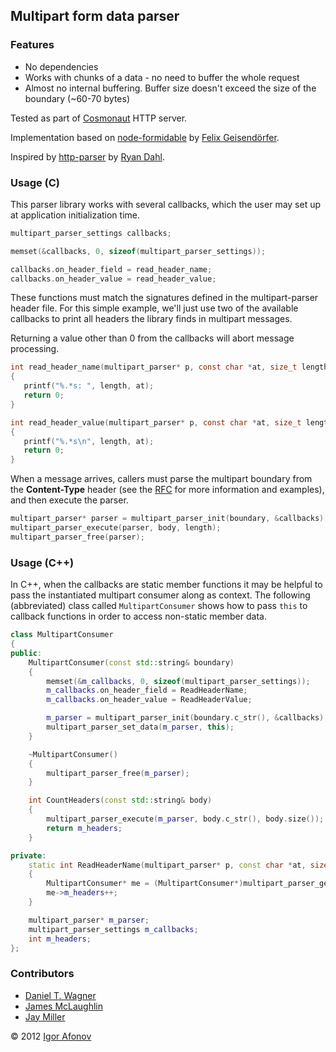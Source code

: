 ## Multipart form data parser

### Features
* No dependencies
* Works with chunks of a data - no need to buffer the whole request
* Almost no internal buffering. Buffer size doesn't exceed the size of the boundary (~60-70 bytes)

Tested as part of [Cosmonaut](https://github.com/iafonov/cosmonaut) HTTP server.

Implementation based on [node-formidable](https://github.com/felixge/node-formidable) by [Felix Geisendörfer](https://github.com/felixge).

Inspired by [http-parser](https://github.com/joyent/http-parser) by [Ryan Dahl](https://github.com/ry).

### Usage (C)
This parser library works with several callbacks, which the user may set up at application initialization time.

```c
multipart_parser_settings callbacks;

memset(&callbacks, 0, sizeof(multipart_parser_settings));

callbacks.on_header_field = read_header_name;
callbacks.on_header_value = read_header_value;
```

These functions must match the signatures defined in the multipart-parser header file.  For this simple example, we'll just use two of the available callbacks to print all headers the library finds in multipart messages.

Returning a value other than 0 from the callbacks will abort message processing.

```c
int read_header_name(multipart_parser* p, const char *at, size_t length)
{
   printf("%.*s: ", length, at);
   return 0;
}

int read_header_value(multipart_parser* p, const char *at, size_t length)
{
   printf("%.*s\n", length, at);
   return 0;
}
```

When a message arrives, callers must parse the multipart boundary from the **Content-Type** header (see the [RFC](http://tools.ietf.org/html/rfc2387#section-5.1) for more information and examples), and then execute the parser.

```c
multipart_parser* parser = multipart_parser_init(boundary, &callbacks);
multipart_parser_execute(parser, body, length);
multipart_parser_free(parser);
```

### Usage (C++)
In C++, when the callbacks are static member functions it may be helpful to pass the instantiated multipart consumer along as context.  The following (abbreviated) class called `MultipartConsumer` shows how to pass `this` to callback functions in order to access non-static member data.

```cpp
class MultipartConsumer
{
public:
    MultipartConsumer(const std::string& boundary)
    {
        memset(&m_callbacks, 0, sizeof(multipart_parser_settings));
        m_callbacks.on_header_field = ReadHeaderName;
        m_callbacks.on_header_value = ReadHeaderValue;

        m_parser = multipart_parser_init(boundary.c_str(), &callbacks);
        multipart_parser_set_data(m_parser, this);
    }

    ~MultipartConsumer()
    {
        multipart_parser_free(m_parser);
    }

    int CountHeaders(const std::string& body)
    {
        multipart_parser_execute(m_parser, body.c_str(), body.size());
        return m_headers;
    }

private:
    static int ReadHeaderName(multipart_parser* p, const char *at, size_t length)
    {
        MultipartConsumer* me = (MultipartConsumer*)multipart_parser_get_data(p);
        me->m_headers++;
    }

    multipart_parser* m_parser;
    multipart_parser_settings m_callbacks;
    int m_headers;
};
```

### Contributors
* [Daniel T. Wagner](http://www.danieltwagner.de/)
* [James McLaughlin](http://udp.github.com/)
* [Jay Miller](http://www.cryptofreak.org)

© 2012 [Igor Afonov](http://iafonov.github.com)
